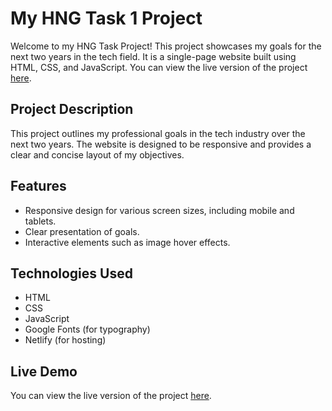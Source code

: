 
# My HNG Task 1 Project

Welcome to my HNG Task Project! This project showcases my goals for the next two years in the tech field. It is a single-page website built using HTML, CSS, and JavaScript. You can view the live version of the project [here](https://hng-frontend-task-one.vercel.app/).


## Project Description

This project outlines my professional goals in the tech industry over the next two years. The website is designed to be responsive and provides a clear and concise layout of my objectives.

## Features

- Responsive design for various screen sizes, including mobile and tablets.
- Clear presentation of goals.
- Interactive elements such as image hover effects.

## Technologies Used

- HTML
- CSS
- JavaScript
- Google Fonts (for typography)
- Netlify (for hosting)


## Live Demo

You can view the live version of the project [here](https://my-hng-task-one.netlify.app).



